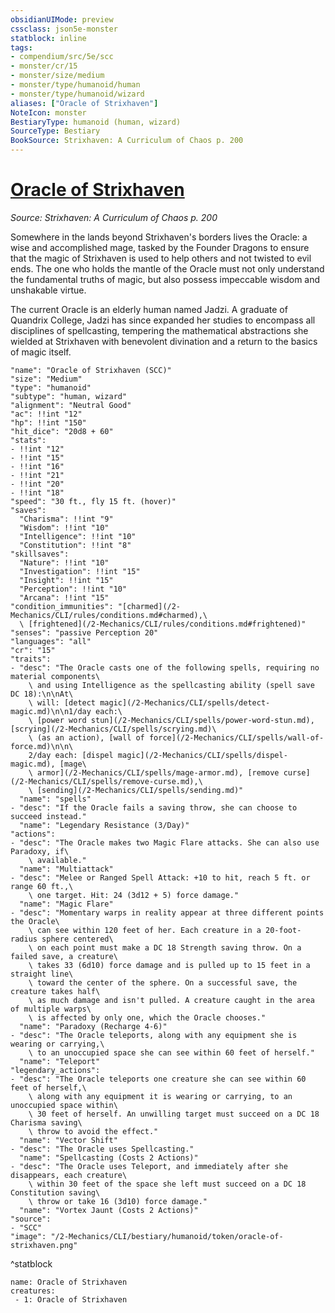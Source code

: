 ```yaml
---
obsidianUIMode: preview
cssclass: json5e-monster
statblock: inline
tags:
- compendium/src/5e/scc
- monster/cr/15
- monster/size/medium
- monster/type/humanoid/human
- monster/type/humanoid/wizard
aliases: ["Oracle of Strixhaven"]
NoteIcon: monster
BestiaryType: humanoid (human, wizard)
SourceType: Bestiary
BookSource: Strixhaven: A Curriculum of Chaos p. 200
---
```

# [Oracle of Strixhaven](2-Mechanics/CLI/bestiary/humanoid/oracle-of-strixhaven-scc.md)
*Source: Strixhaven: A Curriculum of Chaos p. 200*  

Somewhere in the lands beyond Strixhaven's borders lives the Oracle: a wise and accomplished mage, tasked by the Founder Dragons to ensure that the magic of Strixhaven is used to help others and not twisted to evil ends. The one who holds the mantle of the Oracle must not only understand the fundamental truths of magic, but also possess impeccable wisdom and unshakable virtue.

The current Oracle is an elderly human named Jadzi. A graduate of Quandrix College, Jadzi has since expanded her studies to encompass all disciplines of spellcasting, tempering the mathematical abstractions she wielded at Strixhaven with benevolent divination and a return to the basics of magic itself.

```statblock
"name": "Oracle of Strixhaven (SCC)"
"size": "Medium"
"type": "humanoid"
"subtype": "human, wizard"
"alignment": "Neutral Good"
"ac": !!int "12"
"hp": !!int "150"
"hit_dice": "20d8 + 60"
"stats":
- !!int "12"
- !!int "15"
- !!int "16"
- !!int "21"
- !!int "20"
- !!int "18"
"speed": "30 ft., fly 15 ft. (hover)"
"saves":
  "Charisma": !!int "9"
  "Wisdom": !!int "10"
  "Intelligence": !!int "10"
  "Constitution": !!int "8"
"skillsaves":
  "Nature": !!int "10"
  "Investigation": !!int "15"
  "Insight": !!int "15"
  "Perception": !!int "10"
  "Arcana": !!int "15"
"condition_immunities": "[charmed](/2-Mechanics/CLI/rules/conditions.md#charmed),\
  \ [frightened](/2-Mechanics/CLI/rules/conditions.md#frightened)"
"senses": "passive Perception 20"
"languages": "all"
"cr": "15"
"traits":
- "desc": "The Oracle casts one of the following spells, requiring no material components\
    \ and using Intelligence as the spellcasting ability (spell save DC 18):\n\nAt\
    \ will: [detect magic](/2-Mechanics/CLI/spells/detect-magic.md)\n\n1/day each:\
    \ [power word stun](/2-Mechanics/CLI/spells/power-word-stun.md), [scrying](/2-Mechanics/CLI/spells/scrying.md)\
    \ (as an action), [wall of force](/2-Mechanics/CLI/spells/wall-of-force.md)\n\n\
    2/day each: [dispel magic](/2-Mechanics/CLI/spells/dispel-magic.md), [mage\
    \ armor](/2-Mechanics/CLI/spells/mage-armor.md), [remove curse](/2-Mechanics/CLI/spells/remove-curse.md),\
    \ [sending](/2-Mechanics/CLI/spells/sending.md)"
  "name": "spells"
- "desc": "If the Oracle fails a saving throw, she can choose to succeed instead."
  "name": "Legendary Resistance (3/Day)"
"actions":
- "desc": "The Oracle makes two Magic Flare attacks. She can also use Paradoxy, if\
    \ available."
  "name": "Multiattack"
- "desc": "Melee or Ranged Spell Attack: +10 to hit, reach 5 ft. or range 60 ft.,\
    \ one target. Hit: 24 (3d12 + 5) force damage."
  "name": "Magic Flare"
- "desc": "Momentary warps in reality appear at three different points the Oracle\
    \ can see within 120 feet of her. Each creature in a 20-foot-radius sphere centered\
    \ on each point must make a DC 18 Strength saving throw. On a failed save, a creature\
    \ takes 33 (6d10) force damage and is pulled up to 15 feet in a straight line\
    \ toward the center of the sphere. On a successful save, the creature takes half\
    \ as much damage and isn't pulled. A creature caught in the area of multiple warps\
    \ is affected by only one, which the Oracle chooses."
  "name": "Paradoxy (Recharge 4-6)"
- "desc": "The Oracle teleports, along with any equipment she is wearing or carrying,\
    \ to an unoccupied space she can see within 60 feet of herself."
  "name": "Teleport"
"legendary_actions":
- "desc": "The Oracle teleports one creature she can see within 60 feet of herself,\
    \ along with any equipment it is wearing or carrying, to an unoccupied space within\
    \ 30 feet of herself. An unwilling target must succeed on a DC 18 Charisma saving\
    \ throw to avoid the effect."
  "name": "Vector Shift"
- "desc": "The Oracle uses Spellcasting."
  "name": "Spellcasting (Costs 2 Actions)"
- "desc": "The Oracle uses Teleport, and immediately after she disappears, each creature\
    \ within 30 feet of the space she left must succeed on a DC 18 Constitution saving\
    \ throw or take 16 (3d10) force damage."
  "name": "Vortex Jaunt (Costs 2 Actions)"
"source":
- "SCC"
"image": "/2-Mechanics/CLI/bestiary/humanoid/token/oracle-of-strixhaven.png"
```
^statblock

```encounter-table
name: Oracle of Strixhaven
creatures:
 - 1: Oracle of Strixhaven
```